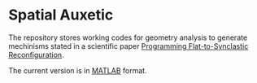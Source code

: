 # Spatial Auxetic
The repository stores working codes for geometry analysis to generate mechinisms stated in a scientific paper [Programming Flat-to-Synclastic Reconfiguration](https://www.researchgate.net/publication/330855223_Programming_Flat-to-Synclastic_Reconfiguration).

The current version is in [MATLAB](https://www.mathworks.com/products/matlab.html) format.

